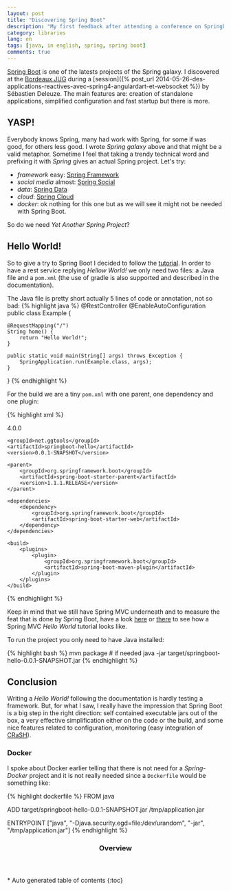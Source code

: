 ```yaml
---
layout: post
title: "Discovering Spring Boot"
description: "My first feedback after attending a conference on Springboot"
category: libraries
lang: en
tags: [java, in english, spring, spring boot]
comments: true
---
```

[Spring Boot](http://projects.spring.io/spring-boot/) is one of the latests projects of the Spring galaxy. I discovered at the [Bordeaux JUG](http://bordeauxjug.org/) during a [session]({% post_url 2014-05-26-des-applications-reactives-avec-spring4-angulardart-et-websocket %}) by Sébastien Deleuze. The main features are: creation of standalone applications, simplified configuration and fast startup but there is more.

## YASP!

Everybody knows Spring, many had work with Spring, for some if was good, for others less good. I wrote *Spring galaxy* above and that might be a valid metaphor. Sometime I feel that taking a trendy technical word and prefixing it with *Spring* gives an actual Spring project. Let's try:

- *framework* easy: [Spring Framework]()
- *social media* almost: [Spring Social]()
- *data*: [Spring Data]()
- *cloud*: [Spring Cloud]()
- *docker*: ok nothing for this one but as we will see it might not be needed with Spring Boot.

So do we need *Yet Another Spring Project*?

## Hello World!

So to give a try to Spring Boot I decided to follow the [tutorial](http://docs.spring.io/spring-boot/docs/current-SNAPSHOT/reference/htmlsingle/#getting-started-first-application). In order to have a rest service replying *Hellow World!* we only need two files: a Java file and a `pom.xml` (the use of gradle is also supported and described in the documentation).

The Java file is pretty short actually 5 lines of code or annotation, not so bad:
{% highlight java %}
@RestController
@EnableAutoConfiguration
public class Example {

    @RequestMapping("/")
    String home() {
        return "Hello World!";
    }

    public static void main(String[] args) throws Exception {
        SpringApplication.run(Example.class, args);
    }

}
{% endhighlight %}

For the build we are a tiny `pom.xml` with one parent, one dependency and one plugin:

{% highlight xml %}
<?xml version="1.0" encoding="UTF-8"?>
<project xmlns="http://maven.apache.org/POM/4.0.0" xmlns:xsi="http://www.w3.org/2001/XMLSchema-instance"
    xsi:schemaLocation="http://maven.apache.org/POM/4.0.0 http://maven.apache.org/xsd/maven-4.0.0.xsd">
    <modelVersion>4.0.0</modelVersion>

    <groupId>net.ggtools</groupId>
    <artifactId>springboot-hello</artifactId>
    <version>0.0.1-SNAPSHOT</version>

    <parent>
        <groupId>org.springframework.boot</groupId>
        <artifactId>spring-boot-starter-parent</artifactId>
        <version>1.1.1.RELEASE</version>
    </parent>

    <dependencies>
        <dependency>
            <groupId>org.springframework.boot</groupId>
            <artifactId>spring-boot-starter-web</artifactId>
        </dependency>
    </dependencies>

    <build>
        <plugins>
            <plugin>
                <groupId>org.springframework.boot</groupId>
                <artifactId>spring-boot-maven-plugin</artifactId>
            </plugin>
        </plugins>
    </build>
</project>
{% endhighlight %}

Keep in mind that we still have Spring MVC underneath and to measure the feat that is done by Spring Boot, have a look [here](http://www.mkyong.com/spring-mvc/spring-mvc-hello-world-example/) or [there](http://javahash.com/spring-4-mvc-hello-world-tutorial-full-example/) to see how a Spring MVC *Hello World* tutorial looks like.

To run the project you only need to have Java installed:

{% highlight bash %}
mvn package # if needed
java -jar target/springboot-hello-0.0.1-SNAPSHOT.jar
{% endhighlight %}

## Conclusion

Writing a *Hello World!* following the documentation is hardly testing a framework. But, for what I saw, I really have the impression that Spring Boot is a big step in the right direction: self contained executable jars out of the box, a very effective simplification either on the code or the build, and some nice features related to configuration, monitoring (easy integration of [CRaSH](http://www.crashub.org/)).

### Docker

I spoke about Docker earlier telling that there is not need for a *Spring-Docker* project and it is not really needed since a `Dockerfile` would be something like:

{% highlight dockerfile %}
FROM java

ADD target/springboot-hello-0.0.1-SNAPSHOT.jar /tmp/application.jar

ENTRYPOINT ["java", "-Djava.security.egd=file:/dev/urandom", "-jar", "/tmp/application.jar"]
{% endhighlight %}

<section id="table-of-contents" class="toc">
<header>
<h3>Overview</h3>
</header>
<div id="drawer" markdown="1">
*  Auto generated table of contents
{:toc}
</div>
</section><!-- /#table-of-contents -->
